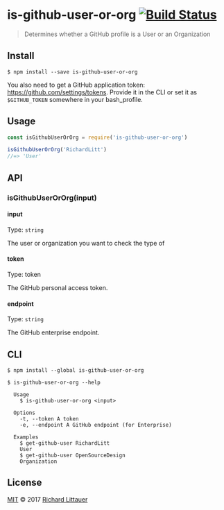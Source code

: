 # is-github-user-or-org [![Build Status](https://travis-ci.org/RichardLitt/is-github-user-or-org.svg?branch=master)](https://travis-ci.org/RichardLitt/is-github-user-or-org)

> Determines whether a GitHub profile is a User or an Organization

## Install

```
$ npm install --save is-github-user-or-org
```

You also need to get a GitHub application token: https://github.com/settings/tokens. Provide it in the CLI or set it as `$GITHUB_TOKEN` somewhere in your bash_profile.

## Usage

```js
const isGithubUserOrOrg = require('is-github-user-or-org')

isGithubUserOrOrg('RichardLitt')
//=> 'User'
```


## API

### isGithubUserOrOrg(input)

#### input

Type: `string`

The user or organization you want to check the type of

#### token

Type: token

The GitHub personal access token.

#### endpoint

Type: `string`

The GitHub enterprise endpoint.

## CLI

```
$ npm install --global is-github-user-or-org
```

```
$ is-github-user-or-org --help

  Usage
    $ is-github-user-or-org <input>

  Options
    -t, --token A token
    -e, --endpoint A GitHub endpoint (for Enterprise)

  Examples
    $ get-github-user RichardLitt
    User
    $ get-github-user OpenSourceDesign
    Organization
```

## License

[MIT](license) © 2017 [Richard Littauer](http://burntfen.com)
